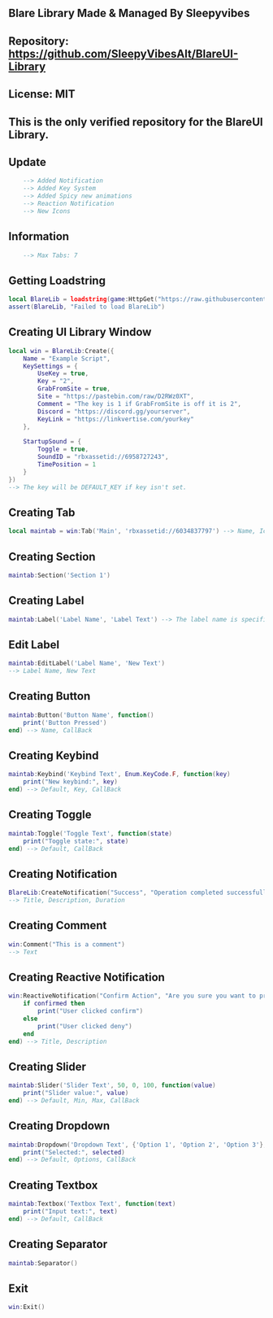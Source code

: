 ## Blare Library Made & Managed By Sleepyvibes
## Repository: https://github.com/SleepyVibesAlt/BlareUI-Library
## License: MIT
## This is the only verified repository for the BlareUI Library.

## Update
```lua
    --> Added Notification
    --> Added Key System
    --> Added Spicy new animations
    --> Reaction Notification
    --> New Icons
```

## Information
```lua
    --> Max Tabs: 7
```

## Getting Loadstring
```lua
local BlareLib = loadstring(game:HttpGet("https://raw.githubusercontent.com/SleepyVibesAlt/BlareUI-Library/refs/heads/main/BlareUI.lua"))()
assert(BlareLib, "Failed to load BlareLib")
```

## Creating UI Library Window
```lua
local win = BlareLib:Create({
    Name = "Example Script",
    KeySettings = {
        UseKey = true,
        Key = "2",
        GrabFromSite = true,
        Site = "https://pastebin.com/raw/D2RWz0XT",
        Comment = "The key is 1 if GrabFromSite is off it is 2",
        Discord = "https://discord.gg/yourserver",
        KeyLink = "https://linkvertise.com/yourkey"
    },
    
    StartupSound = {
        Toggle = true,
        SoundID = "rbxassetid://6958727243",
        TimePosition = 1
    }
})
--> The key will be DEFAULT_KEY if key isn't set.
```

## Creating Tab
```lua
local maintab = win:Tab('Main', 'rbxassetid://6034837797') --> Name, Icon
```

## Creating Section
```lua
maintab:Section('Section 1')
```

## Creating Label
```lua
maintab:Label('Label Name', 'Label Text') --> The label name is specifically used for the edit label function which requires the label name to be the same to edit.
```

## Edit Label
```lua
maintab:EditLabel('Label Name', 'New Text')
--> Label Name, New Text
```

## Creating Button
```lua
maintab:Button('Button Name', function()
    print('Button Pressed')
end) --> Name, CallBack
```

## Creating Keybind
```lua
maintab:Keybind('Keybind Text', Enum.KeyCode.F, function(key)
    print("New keybind:", key)
end) --> Default, Key, CallBack
```

## Creating Toggle
```lua
maintab:Toggle('Toggle Text', function(state)
    print("Toggle state:", state)
end) --> Default, CallBack
```
## Creating Notification
```lua
BlareLib:CreateNotification("Success", "Operation completed successfully!", 3)
--> Title, Description, Duration
```

## Creating Comment
```lua
win:Comment("This is a comment")
--> Text
```

## Creating Reactive Notification
```lua
win:ReactiveNotification("Confirm Action", "Are you sure you want to proceed?"):Connect(function(confirmed)
    if confirmed then
        print("User clicked confirm")
    else
        print("User clicked deny")
    end
end) --> Title, Description
```

## Creating Slider
```lua
maintab:Slider('Slider Text', 50, 0, 100, function(value)
    print("Slider value:", value)
end) --> Default, Min, Max, CallBack
```

## Creating Dropdown
```lua
maintab:Dropdown('Dropdown Text', {'Option 1', 'Option 2', 'Option 3'}, function(selected)
    print("Selected:", selected)
end) --> Default, Options, CallBack
```

## Creating Textbox
```lua
maintab:Textbox('Textbox Text', function(text)
    print("Input text:", text)
end) --> Default, CallBack
```

## Creating Separator
```lua
maintab:Separator()
```

## Exit
```lua
win:Exit()
```